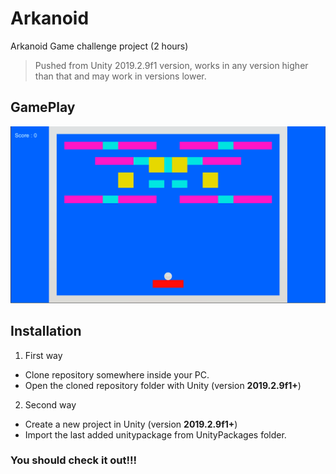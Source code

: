 # Arkanoid

Arkanoid Game challenge project (2 hours)

> Pushed from Unity 2019.2.9f1 version, works in any version higher than that and may work in versions lower.


## GamePlay

![GamePlay](/Images/arkanoid.png?raw=true "GamePlay")


## Installation

1) First way 
* Clone repository somewhere inside your PC.
* Open the cloned repository folder with Unity (version **2019.2.9f1+**)

2) Second way
* Create a new project in Unity (version **2019.2.9f1+**)
* Import the last added unitypackage from UnityPackages folder. 

### You should check it out!!!
